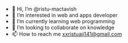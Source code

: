- 👋 Hi, I’m @ristu-mactavish
- 👀 I’m interested in web and apps developer
- 🌱 I’m currently learning web programming
- 💞️ I’m looking to collaborate on knowledge
- 📫 How to reach me xxristuaji141@gmail.com

<!---
ristu-mactavish/ristu-mactavish is a ✨ special ✨ repository because its `README.md` (this file) appears on your GitHub profile.
You can click the Preview link to take a look at your changes.
--->
